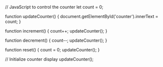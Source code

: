 // JavaScript to control the counter
let count = 0;

function updateCounter() {
  document.getElementById('counter').innerText = count;
}

function increment() {
  count++;
  updateCounter();
}

function decrement() {
  count--;
  updateCounter();
}

function reset() {
  count = 0;
  updateCounter();
}

// Initialize counter display
updateCounter();
